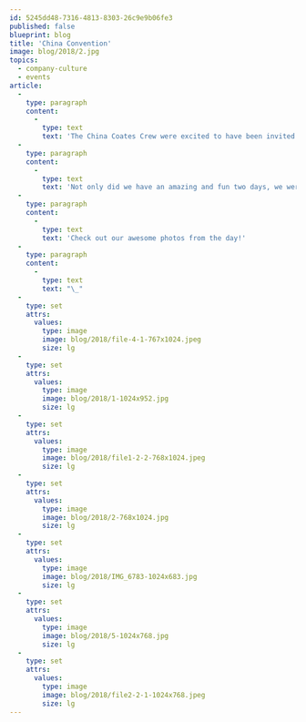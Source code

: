 ```yaml
---
id: 5245dd48-7316-4813-8303-26c9e9b06fe3
published: false
blueprint: blog
title: 'China Convention'
image: blog/2018/2.jpg
topics:
  - company-culture
  - events
article:
  -
    type: paragraph
    content:
      -
        type: text
        text: 'The China Coates Crew were excited to have been invited to the 2018 McDonald’s Convention, held in Singapore. As the IT supplier for McDonald China’s Self-Order Kiosks and Digital Menuboards, we took this valuable opportunity to show the world our technology and creativity that we are well-known for!'
  -
    type: paragraph
    content:
      -
        type: text
        text: 'Not only did we have an amazing and fun two days, we were lucky enough to be awarded the Win-Win Co-operation Award for our outstanding contribution during 2017.'
  -
    type: paragraph
    content:
      -
        type: text
        text: 'Check out our awesome photos from the day!'
  -
    type: paragraph
    content:
      -
        type: text
        text: "\_"
  -
    type: set
    attrs:
      values:
        type: image
        image: blog/2018/file-4-1-767x1024.jpeg
        size: lg
  -
    type: set
    attrs:
      values:
        type: image
        image: blog/2018/1-1024x952.jpg
        size: lg
  -
    type: set
    attrs:
      values:
        type: image
        image: blog/2018/file1-2-2-768x1024.jpeg
        size: lg
  -
    type: set
    attrs:
      values:
        type: image
        image: blog/2018/2-768x1024.jpg
        size: lg
  -
    type: set
    attrs:
      values:
        type: image
        image: blog/2018/IMG_6783-1024x683.jpg
        size: lg
  -
    type: set
    attrs:
      values:
        type: image
        image: blog/2018/5-1024x768.jpg
        size: lg
  -
    type: set
    attrs:
      values:
        type: image
        image: blog/2018/file2-2-1-1024x768.jpeg
        size: lg
---
```

